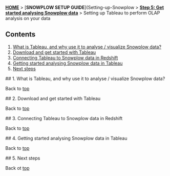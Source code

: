 <a name="top" />

[**HOME**](Home) > [**SNOWPLOW SETUP GUIDE**](Setting-up-Snowplow > [**Step 5: Get started analysing Snowplow data**](Getting-started-analysing-Snowplow-data) > Setting up Tableau to perform OLAP analysis on your data

## Contents

1. [What is Tableau, and why use it to analyse / visualize Snowplow data?](#what-and-why)
2. [Download and get started with Tableau](#setup)
3. [Connecting Tableau to Snowplow data in Redshift](#redshift)
4. [Getting started analysing Snowplow data in Tableau](#1st-analysis)
5. [Next steps](#next-steps)

<a name="what-and-why" />
## 1. What is Tableau, and why use it to analyse / visualize Snowplow data?


Back to [top](#top)


<a name="setup" />
## 2. Download and get started with Tableau


Back to [top](#top)

<a name="redshift" />
## 3. Connecting Tableau to Snowplow data in Redshift

Back to [top](#top)

<a name="1st-analysis" />
## 4. Getting started analysing Snowplow data in Tableau

Back to [top](#top)

<a name="next-steps" />
## 5. Next steps


Back ot [top](#top)